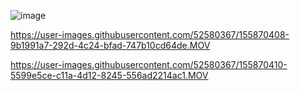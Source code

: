 ![image](https://user-images.githubusercontent.com/52580367/155862546-00108fe9-c80e-4044-ac82-8a06e21b6496.png)







https://user-images.githubusercontent.com/52580367/155870408-9b1991a7-292d-4c24-bfad-747b10cd64de.MOV



https://user-images.githubusercontent.com/52580367/155870410-5599e5ce-c11a-4d12-8245-556ad2214ac1.MOV


